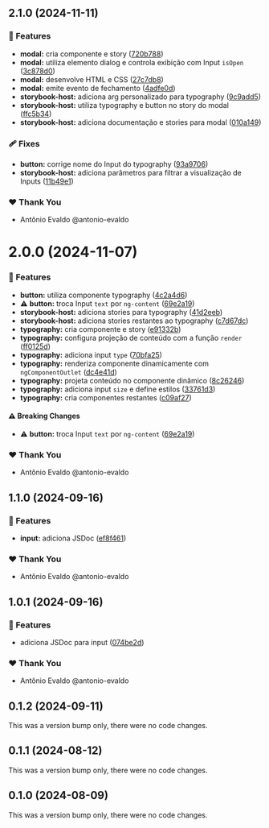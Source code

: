 ## 2.1.0 (2024-11-11)


### 🚀 Features

- **modal:** cria componente e story ([720b788](https://github.com/antonio-evaldo/4017-nx-monorepo-storybook-3-roteiro/commit/720b788))
- **modal:** utiliza elemento dialog e controla exibição com Input `isOpen` ([3c878d0](https://github.com/antonio-evaldo/4017-nx-monorepo-storybook-3-roteiro/commit/3c878d0))
- **modal:** desenvolve HTML e CSS ([27c7db8](https://github.com/antonio-evaldo/4017-nx-monorepo-storybook-3-roteiro/commit/27c7db8))
- **modal:** emite evento de fechamento ([4adfe0d](https://github.com/antonio-evaldo/4017-nx-monorepo-storybook-3-roteiro/commit/4adfe0d))
- **storybook-host:** adiciona arg personalizado para typography ([9c9add5](https://github.com/antonio-evaldo/4017-nx-monorepo-storybook-3-roteiro/commit/9c9add5))
- **storybook-host:** utiliza typography e button no story do modal ([ffc5b34](https://github.com/antonio-evaldo/4017-nx-monorepo-storybook-3-roteiro/commit/ffc5b34))
- **storybook-host:** adiciona documentação e stories para modal ([010a149](https://github.com/antonio-evaldo/4017-nx-monorepo-storybook-3-roteiro/commit/010a149))

### 🩹 Fixes

- **button:** corrige nome do Input do typography ([93a9706](https://github.com/antonio-evaldo/4017-nx-monorepo-storybook-3-roteiro/commit/93a9706))
- **storybook-host:** adiciona parâmetros para filtrar a visualização de Inputs ([11b49e1](https://github.com/antonio-evaldo/4017-nx-monorepo-storybook-3-roteiro/commit/11b49e1))

### ❤️  Thank You

- Antônio Evaldo @antonio-evaldo

# 2.0.0 (2024-11-07)


### 🚀 Features

- **button:** utiliza componente typography ([4c2a4d6](https://github.com/antonio-evaldo/4017-nx-monorepo-storybook-3-roteiro/commit/4c2a4d6))
- ⚠️  **button:** troca Input `text` por `ng-content` ([69e2a19](https://github.com/antonio-evaldo/4017-nx-monorepo-storybook-3-roteiro/commit/69e2a19))
- **storybook-host:** adiciona stories para typography ([41d2eeb](https://github.com/antonio-evaldo/4017-nx-monorepo-storybook-3-roteiro/commit/41d2eeb))
- **storybook-host:** adiciona stories restantes ao typography ([c7d67dc](https://github.com/antonio-evaldo/4017-nx-monorepo-storybook-3-roteiro/commit/c7d67dc))
- **typography:** cria componente e story ([e91332b](https://github.com/antonio-evaldo/4017-nx-monorepo-storybook-3-roteiro/commit/e91332b))
- **typography:** configura projeção de conteúdo com a função `render` ([ff0125d](https://github.com/antonio-evaldo/4017-nx-monorepo-storybook-3-roteiro/commit/ff0125d))
- **typography:** adiciona input `type` ([70bfa25](https://github.com/antonio-evaldo/4017-nx-monorepo-storybook-3-roteiro/commit/70bfa25))
- **typography:** renderiza componente dinamicamente com `ngComponentOutlet` ([dc4e41d](https://github.com/antonio-evaldo/4017-nx-monorepo-storybook-3-roteiro/commit/dc4e41d))
- **typography:** projeta conteúdo no componente dinâmico ([8c26246](https://github.com/antonio-evaldo/4017-nx-monorepo-storybook-3-roteiro/commit/8c26246))
- **typography:** adiciona input `size` e define estilos ([33761d3](https://github.com/antonio-evaldo/4017-nx-monorepo-storybook-3-roteiro/commit/33761d3))
- **typography:** cria componentes restantes ([c09af27](https://github.com/antonio-evaldo/4017-nx-monorepo-storybook-3-roteiro/commit/c09af27))

#### ⚠️  Breaking Changes

- ⚠️  **button:** troca Input `text` por `ng-content` ([69e2a19](https://github.com/antonio-evaldo/4017-nx-monorepo-storybook-3-roteiro/commit/69e2a19))

### ❤️  Thank You

- Antônio Evaldo @antonio-evaldo

## 1.1.0 (2024-09-16)


### 🚀 Features

- **input:** adiciona JSDoc ([ef8f461](https://github.com/antonio-evaldo/4016-nx-monorepo-storybook-2/commit/ef8f461))

### ❤️  Thank You

- Antônio Evaldo @antonio-evaldo

## 1.0.1 (2024-09-16)


### 🚀 Features

- adiciona JSDoc para input ([074be2d](https://github.com/antonio-evaldo/4016-nx-monorepo-storybook-2/commit/074be2d))

### ❤️  Thank You

- Antônio Evaldo @antonio-evaldo

## 0.1.2 (2024-09-11)

This was a version bump only, there were no code changes.

## 0.1.1 (2024-08-12)

This was a version bump only, there were no code changes.

## 0.1.0 (2024-08-09)

This was a version bump only, there were no code changes.
